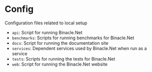 # Config

Configuration files related to local setup

- `api`: Script for running Binacle.Net
- `benchmarks`: Scripts for running benchmarks for Binacle.Net
- `docs`: Script for running the documentation site
- `services`: Dependent services used by Binacle.Net when run as a service
- `tests`: Scripts for running the tests for Binacle.Net
- `web`: Script for running the Binacle.Net website
